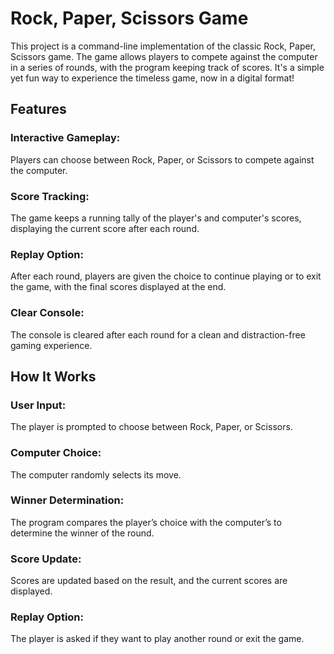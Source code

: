 # Rock, Paper, Scissors Game
This project is a command-line implementation of the classic Rock, Paper, Scissors game. The game allows players to compete against the computer in a series of rounds, with the program keeping track of scores. It's a simple yet fun way to experience the timeless game, now in a digital format!

## Features

### Interactive Gameplay: 
Players can choose between Rock, Paper, or Scissors to compete against the computer.

### Score Tracking: 
The game keeps a running tally of the player's and computer's scores, displaying the current score after each round.

### Replay Option: 
After each round, players are given the choice to continue playing or to exit the game, with the final scores displayed at the end.
### Clear Console: 
The console is cleared after each round for a clean and distraction-free gaming experience.

## How It Works

### User Input: 
The player is prompted to choose between Rock, Paper, or Scissors.
### Computer Choice: 
The computer randomly selects its move.
### Winner Determination: 
The program compares the player’s choice with the computer’s to determine the winner of the round.
### Score Update: 
Scores are updated based on the result, and the current scores are displayed.
### Replay Option: 
The player is asked if they want to play another round or exit the game.
